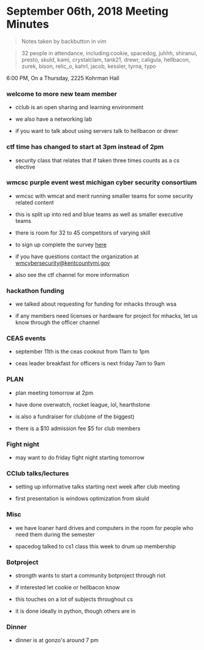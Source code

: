 # September 06th, 2018 Meeting Minutes
> Notes taken by backbutton in vim

> 32 people in attendance, including:cookie, spacedog, juhhh, shiranui, presto, skuld, kami, crystalclam, tank21, drewr, caligula, hellbacon, zurek, bison, relic_o, kahrl, jacob, kessler, tyrna, typo

6:00 PM, On a Thursday, 2225 Kohrman Hall

### welcome to more new team member

* cclub is an open sharing and learning environment

* we also have a networking lab

* if you want to talk about using servers talk to hellbacon or drewr

### ctf time has changed to start at 3pm instead of 2pm

* security class that relates that if taken three times counts as a cs elective

### wmcsc purple event west michigan cyber security consortium

* wmcsc with wmcat and merit running smaller teams for some security related content

* this is split up into red and blue teams as well as smaller executive teams

* there is room for 32 to 45 competitors of varying skill

* to sign up complete the survey [here](https://www.surveymonkey.com/r/2018purpleevent)

* if you have questions contact the organization at wmcybersecurity@kentcountymi.gov

* also see the ctf channel for more information

### hackathon funding

* we talked about requesting for funding for mhacks through wsa

* if any members need licenses or hardware for project for mhacks, let us know through the officer channel

### CEAS events

* september 11th is the ceas cookout from 11am to 1pm

* ceas leader breakfast for officers is next friday 7am to 9am

### PLAN

* plan meeting tomorrow at 2pm

* have done overwatch, rocket league, lol, hearthstone

* is also a fundraiser for club(one of the biggest)

* there is a $10 admission fee $5 for club members

### Fight night

* may want to do friday fight night starting tomorrow

### CClub talks/lectures

* setting up informative talks starting next week after club meeting

* first presentation is windows optimization from skuld

### Misc

* we have loaner hard drives and computers in the room for people who need them during the semester

* spacedog talked to cs1 class this week to drum up membership

### Botproject

* strongth wants to start a community botproject through riot

* if interested let cookie or hellbacon know

* this touches on a lot of subjects throughout cs

* it is done ideally in python, though others are in

### Dinner

* dinner is at gonzo's around 7 pm
